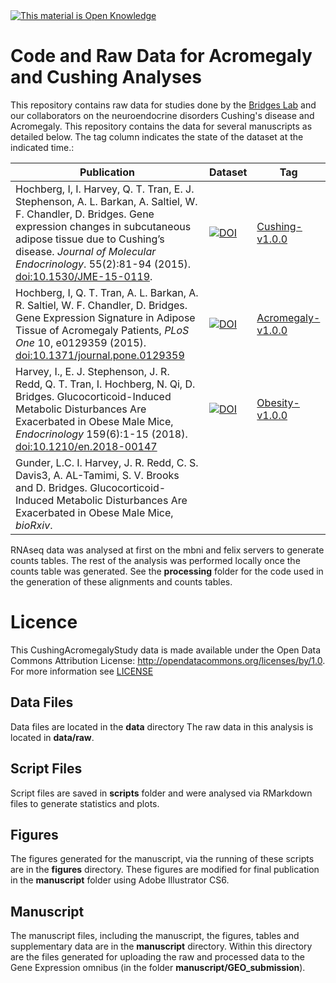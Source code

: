 <!-- Open Knowledge Link -->
 <a href="http://opendefinition.org/">
 <img alt="This material is Open Knowledge" border="0"
  src="http://assets.okfn.org/images/ok_buttons/ok_80x15_blue.png" /></a>
<!-- /Open Knowledge Link -->

# Code and Raw Data for Acromegaly and Cushing Analyses

This repository contains raw data for studies done by the [Bridges Lab](http://bridgeslab.sph.umich.edu) and our collaborators on the neuroendocrine disorders Cushing's disease and Acromegaly.  This repository contains the data for several manuscripts as detailed below.  The tag column indicates the state of the dataset at the indicated time.:

| Publication | Dataset | Tag |
|-----------------------------------------------------------------------------------------------------------------------------------------------------------------------------------------------------------------------------------------------------------------------------------------------------------|---------------------------------------------------------------------------------------------------------|----------------------------------------------------------------------------------------------------------|
| Hochberg, I, I. Harvey, Q. T. Tran, E. J. Stephenson, A. L. Barkan, A. Saltiel, W. F. Chandler, D. Bridges. Gene expression changes in subcutaneous adipose tissue due to Cushing’s disease. *Journal of Molecular Endocrinology*. 55(2):81-94 (2015). [doi:10.1530/JME-15-0119](http://dx.doi.org/10.1530/JME-15-0119). | [![DOI](https://zenodo.org/badge/doi/10.5281/zenodo.22193.svg)](http://dx.doi.org/10.5281/zenodo.22193) | [Cushing-v1.0.0](https://github.com/BridgesLab/CushingAcromegalyStudy/releases/tag/Cushing-v1.0.0) |
| Hochberg, I, Q. T. Tran, A. L. Barkan, A. R. Saltiel, W. F. Chandler, D. Bridges. Gene Expression Signature in Adipose Tissue of Acromegaly Patients, *PLoS One* 10, e0129359 (2015). [doi:10.1371/journal.pone.0129359](http://dx.doi.org/10.1371/journal.pone.0129359) | [![DOI](https://zenodo.org/badge/doi/10.5281/zenodo.22192.svg)](http://dx.doi.org/10.5281/zenodo.22192) | [Acromegaly-v1.0.0](https://github.com/BridgesLab/CushingAcromegalyStudy/releases/tag/Acromegaly-v1.0.0) |
| Harvey, I., E. J. Stephenson, J. R. Redd, Q. T. Tran, I. Hochberg, N. Qi, D. Bridges. Glucocorticoid-Induced Metabolic Disturbances Are Exacerbated in Obese Male Mice, *Endocrinology* 159(6):1-15 (2018).  [doi:10.1210/en.2018-00147](https://doi.org/10.1210/en.2018-00147)| [![DOI](https://zenodo.org/badge/DOI/10.5281/zenodo.1226532.svg)](https://doi.org/10.5281/zenodo.1226532)| [Obesity-v1.0.0](https://github.com/BridgesLab/CushingAcromegalyStudy/releases/tag/Obesity-v1.0.0) |
| Gunder, L.C. I. Harvey,  J. R. Redd, C. S. Davis3, A. AL-Tamimi, S. V. Brooks and D. Bridges. Glucocorticoid-Induced Metabolic Disturbances Are Exacerbated in Obese Male Mice, *bioRxiv*.  | |


RNAseq data was analysed at first on the mbni and felix servers to generate counts tables.  The rest of the analysis was performed locally once the counts table was generated.  See the **processing** folder for the code used in the generation of these alignments and counts tables.

# Licence

This CushingAcromegalyStudy data is made available under the Open Data Commons Attribution License: http://opendatacommons.org/licenses/by/1.0.  For more information see [LICENSE](https://github.com/BridgesLab/CushingAcromegalyStudy/blob/master/LICENSE)

## Data Files

Data files are located in the **data** directory
The raw data in this analysis is located in **data/raw**.


## Script Files

Script files are saved in **scripts** folder and were analysed via RMarkdown files to generate statistics and plots.

## Figures

The figures generated for the manuscript, via the running of these scripts are in the **figures** directory.  These figures are modified for final publication in the **manuscript** folder using Adobe Illustrator CS6.

## Manuscript

The manuscript files, including the manuscript, the figures, tables and supplementary data are in the **manuscript** directory.  Within this directory are the files generated for uploading the raw and processed data to the Gene Expression omnibus (in the folder **manuscript/GEO_submission**).
